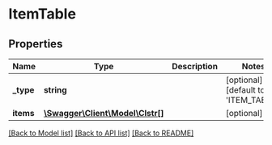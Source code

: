 # ItemTable

## Properties
Name | Type | Description | Notes
------------ | ------------- | ------------- | -------------
**_type** | **string** |  | [optional] [default to 'ITEM_TABLE']
**items** | [**\Swagger\Client\Model\Clstr[]**](Clstr.md) |  | [optional] 

[[Back to Model list]](../../README.md#documentation-for-models) [[Back to API list]](../../README.md#documentation-for-api-endpoints) [[Back to README]](../../README.md)

